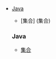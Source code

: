 
- [Java](#java)
   - [集合] (集合)
   
   
   
   
   
   
   ###  Java
   *  [集合](docs/java/collection/Java集合常见面试题.md)

